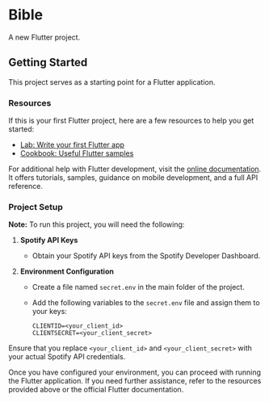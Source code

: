 # Bible

A new Flutter project.

## Getting Started

This project serves as a starting point for a Flutter application.

### Resources

If this is your first Flutter project, here are a few resources to help you get started:

- [Lab: Write your first Flutter app](https://docs.flutter.dev/get-started/codelab)
- [Cookbook: Useful Flutter samples](https://docs.flutter.dev/cookbook)

For additional help with Flutter development, visit the [online documentation](https://docs.flutter.dev/). It offers tutorials, samples, guidance on mobile development, and a full API reference.

### Project Setup

**Note:** To run this project, you will need the following:

1. **Spotify API Keys**
   - Obtain your Spotify API keys from the Spotify Developer Dashboard.

2. **Environment Configuration**
   - Create a file named `secret.env` in the main folder of the project.
   - Add the following variables to the `secret.env` file and assign them to your keys:

     ```
     CLIENTID=<your_client_id>
     CLIENTSECRET=<your_client_secret>
     ```

Ensure that you replace `<your_client_id>` and `<your_client_secret>` with your actual Spotify API credentials.

Once you have configured your environment, you can proceed with running the Flutter application. If you need further assistance, refer to the resources provided above or the official Flutter documentation.
